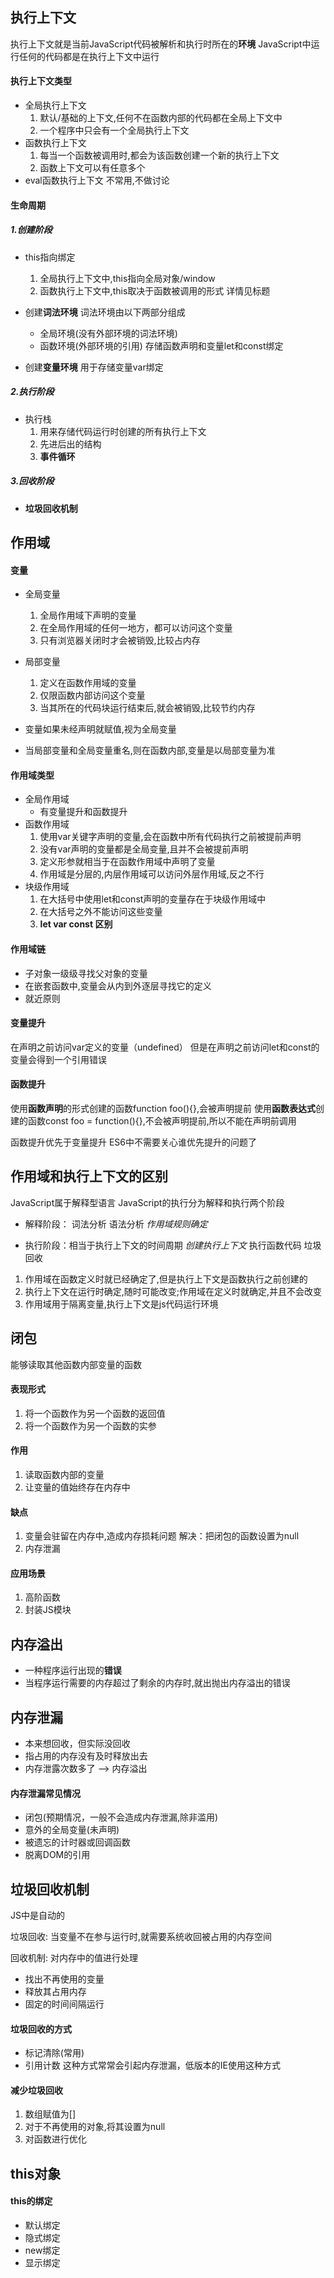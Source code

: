 ## 执行上下文
执行上下文就是当前JavaScript代码被解析和执行时所在的**环境**
JavaScript中运行任何的代码都是在执行上下文中运行

#### 执行上下文类型
- 全局执行上下文
  1. 默认/基础的上下文,任何不在函数内部的代码都在全局上下文中
  2. 一个程序中只会有一个全局执行上下文
- 函数执行上下文
  1. 每当一个函数被调用时,都会为该函数创建一个新的执行上下文
  2. 函数上下文可以有任意多个
- eval函数执行上下文
  不常用,不做讨论

#### 生命周期
##### 1.创建阶段
- this指向绑定
  1. 全局执行上下文中,this指向全局对象/window
  2. 函数执行上下文中,this取决于函数被调用的形式
  详情见标题

- 创建**词法环境**
  词法环境由以下两部分组成
  - 全局环境(没有外部环境的词法环境)
  - 函数环境(外部环境的引用)
  存储函数声明和变量let和const绑定

- 创建**变量环境**
  用于存储变量var绑定

##### 2.执行阶段
- 执行栈
  1. 用来存储代码运行时创建的所有执行上下文
  2. 先进后出的结构
  3. **事件循环**

##### 3.回收阶段
- **垃圾回收机制**

## 作用域
#### 变量
- 全局变量
  1. 全局作用域下声明的变量
  2. 在全局作用域的任何一地方，都可以访问这个变量
  3. 只有浏览器关闭时才会被销毁,比较占内存
- 局部变量
  1. 定义在函数作用域的变量
  2. 仅限函数内部访问这个变量
  3. 当其所在的代码块运行结束后,就会被销毁,比较节约内存

- 变量如果未经声明就赋值,视为全局变量
- 当局部变量和全局变量重名,则在函数内部,变量是以局部变量为准

#### 作用域类型
- 全局作用域
  - 有变量提升和函数提升
- 函数作用域
  1. 使用var关键字声明的变量,会在函数中所有代码执行之前被提前声明
  2. 没有var声明的变量都是全局变量,且并不会被提前声明
  3. 定义形参就相当于在函数作用域中声明了变量
  4. 作用域是分层的,内层作用域可以访问外层作用域,反之不行
- 块级作用域
  1. 在大括号中使用let和const声明的变量存在于块级作用域中
  2. 在大括号之外不能访问这些变量
  3. **let var const 区别**

#### 作用域链
- 子对象一级级寻找父对象的变量
- 在嵌套函数中,变量会从内到外逐层寻找它的定义
- 就近原则

#### 变量提升
在声明之前访问var定义的变量（undefined）
但是在声明之前访问let和const的变量会得到一个引用错误

#### 函数提升
使用**函数声明**的形式创建的函数function foo(){},会被声明提前
使用**函数表达式**创建的函数const foo = function(){},不会被声明提前,所以不能在声明前调用

函数提升优先于变量提升
ES6中不需要关心谁优先提升的问题了

## 作用域和执行上下文的区别
JavaScript属于解释型语言
JavaScript的执行分为解释和执行两个阶段
- 解释阶段：
  词法分析
  语法分析
  *作用域规则确定*

- 执行阶段：相当于执行上下文的时间周期
  *创建执行上下文*
  执行函数代码
  垃圾回收

1. 作用域在函数定义时就已经确定了,但是执行上下文是函数执行之前创建的
2. 执行上下文在运行时确定,随时可能改变;作用域在定义时就确定,并且不会改变
3. 作用域用于隔离变量,执行上下文是js代码运行环境

## 闭包
能够读取其他函数内部变量的函数

#### 表现形式
1. 将一个函数作为另一个函数的返回值
2. 将一个函数作为另一个函数的实参

#### 作用
1. 读取函数内部的变量
2. 让变量的值始终存在内存中

#### 缺点
1. 变量会驻留在内存中,造成内存损耗问题
   解决：把闭包的函数设置为null
2. 内存泄漏

#### 应用场景
1. 高阶函数
2. 封装JS模块

## 内存溢出
- 一种程序运行出现的**错误**
- 当程序运行需要的内存超过了剩余的内存时,就出抛出内存溢出的错误

## 内存泄漏
- 本来想回收，但实际没回收
- 指占用的内存没有及时释放出去
- 内存泄露次数多了 --> 内存溢出

#### 内存泄漏常见情况
- 闭包(预期情况，一般不会造成内存泄漏,除非滥用)
- 意外的全局变量(未声明)
- 被遗忘的计时器或回调函数
- 脱离DOM的引用

## 垃圾回收机制
JS中是自动的

垃圾回收: 当变量不在参与运行时,就需要系统收回被占用的内存空间

回收机制: 对内存中的值进行处理
- 找出不再使用的变量
- 释放其占用内存
- 固定的时间间隔运行

#### 垃圾回收的方式
- 标记清除(常用)
- 引用计数
  这种方式常常会引起内存泄漏，低版本的IE使用这种方式

#### 减少垃圾回收
1. 数组赋值为[]
2. 对于不再使用的对象,将其设置为null
3. 对函数进行优化

## this对象
#### this的绑定
- 默认绑定
- 隐式绑定
- new绑定
- 显示绑定